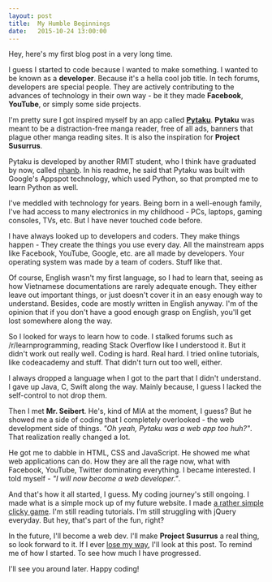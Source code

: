 ```yaml
---
layout: post
title:  My Humble Beginnings
date:   2015-10-24 13:00:00
---
```


Hey, here's my first blog post in a very long time.

I guess I started to code because I wanted to make something. I wanted to be known as a **developer**. Because it's a hella cool job title. In tech forums, developers are special people. They are actively contributing to the advances of technology in their own way - be it they made **Facebook**, **YouTube**, or simply some side projects.

I'm pretty sure I got inspired myself by an app called [**Pytaku**](https://pytaku.appspot.com). **Pytaku** was meant to be a distraction-free manga reader, free of all ads, banners that plague other manga reading sites. It is also the inspiration for **Project Susurrus**.

Pytaku is developed by another RMIT student, who I think have graduated by now, called [nhanb](https://github.com/nhanb). In his readme, he said that Pytaku was built with Google's Appspot technology, which used Python, so that prompted me to learn Python as well.

I've meddled with technology for years. Being born in a well-enough family, I've had access to many electronics in my childhood - PCs, laptops, gaming consoles, TVs, etc. But I have never touched code before.

I have always looked up to developers and coders. They make things happen - They create the things you use every day. All the mainstream apps like Facebook, YouTube, Google, etc. are all made by developers. Your operating system was made by a team of coders. Stuff like that.

Of course, English wasn't my first language, so I had to learn that, seeing as how Vietnamese documentations are rarely adequate enough. They either leave out important things, or just doesn't cover it in an easy enough way to understand. Besides, code are mostly written in English anyway. I'm of the opinion that if you don't have a good enough grasp on English, you'll get lost somewhere along the way.

So I looked for ways to learn how to code. I stalked forums such as /r/learnprogramming, reading Stack Overflow like I understood it. But it didn't work out really well. Coding is hard. Real hard. I tried online tutorials, like codeacademy and stuff. That didn't turn out too well, either.

I always dropped a language when I got to the part that I didn't understand. I gave up Java, C, Swift along the way. Mainly because, I guess I lacked the self-control to not drop them.

Then I met **Mr. Seibert**. He's, kind of MIA at the moment, I guess? But he showed me a side of coding that I completely overlooked - the web development side of things. *"Oh yeah, Pytaku was a web app too huh?"*. That realization really changed a lot.

He got me to dabble in HTML, CSS and JavaScript. He showed me what web applications can do. How they are all the rage now, what with Facebook, YouTube, Twitter dominating everything. I became interested. I told myself - *"I will now become a web developer."*.

And that's how it all started, I guess. My coding journey's still ongoing. I made what is a simple mock up of my future website. I made [a rather simple clicky game](https://github.com/codyseibert/clickr). I'm still reading tutorials. I'm still struggling with jQuery everyday. But hey, that's part of the fun, right?

In the future, I'll become a web dev. I'll make **Project Susurrus** a real thing, so look forward to it. If I ever [lose my way](https://www.youtube.com/watch?v=rNo0EhDhpBE), I'll look at this post. To remind me of how I started. To see how much I have progressed.

I'll see you around later. Happy coding!
